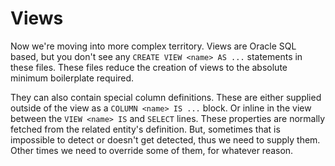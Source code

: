 # Views

Now we're moving into more complex territory. Views are Oracle SQL based, but you don't see any `CREATE VIEW <name> AS ...` statements in these files.
These files reduce the creation of views to the absolute minimum boilerplate required.

They can also contain special column definitions. These are either supplied outside of the view as a `COLUMN <name> IS ...` block.
Or inline in the view between the `VIEW <name> IS` and `SELECT` lines.
These properties are normally fetched from the related entity's definition.
But, sometimes that is impossible to detect or doesn't get detected, thus we need to supply them.
Other times we need to override some of them, for whatever reason.
